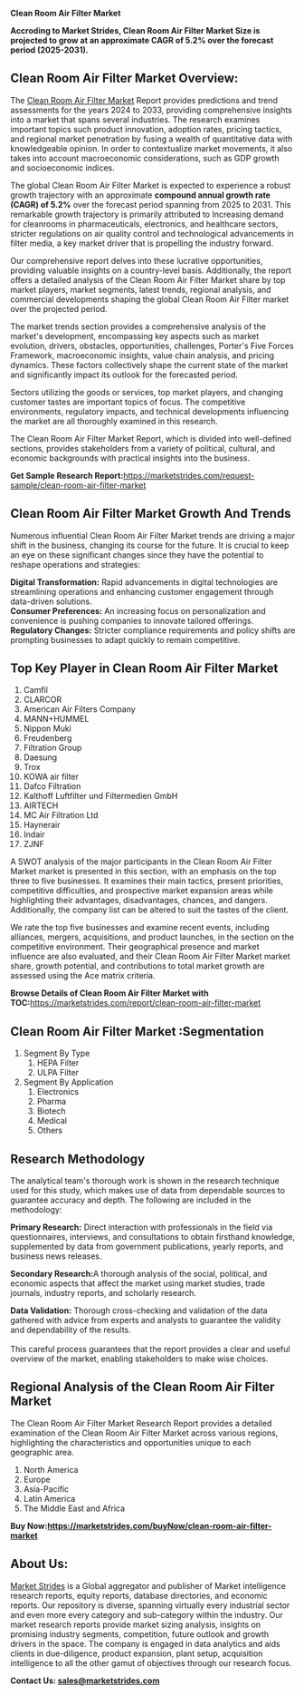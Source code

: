 <p><strong>Clean Room Air Filter Market</strong></p>
<p><strong>Accroding to Market Strides, Clean Room Air Filter Market Size is projected to grow at an approximate CAGR of 5.2% over the forecast period (2025-2031).</strong></p>
<h2>Clean Room Air Filter Market Overview:</h2>
<p>The <a href="https://marketstrides.com/report/clean-room-air-filter-market">Clean Room Air Filter Market</a> Report provides predictions and trend assessments for the years 2024 to 2033, providing comprehensive insights into a market that spans several industries. The research examines important topics such product innovation, adoption rates, pricing tactics, and regional market penetration by fusing a wealth of quantitative data with knowledgeable opinion. In order to contextualize market movements, it also takes into account macroeconomic considerations, such as GDP growth and socioeconomic indices.</p>
<p>The global Clean Room Air Filter Market is expected to experience a robust growth trajectory with an approximate <strong>compound annual growth rate (CAGR) of 5.2%</strong> over the forecast period spanning from 2025 to 2031. This remarkable growth trajectory is primarily attributed to Increasing demand for cleanrooms in pharmaceuticals, electronics, and healthcare sectors, stricter regulations on air quality control and technological advancements in filter media, a key market driver that is propelling the industry forward.</p>
<p>Our comprehensive report delves into these lucrative opportunities, providing valuable insights on a country-level basis. Additionally, the report offers a detailed analysis of the Clean Room Air Filter Market share by top market players, market segments, latest trends, regional analysis, and commercial developments shaping the global Clean Room Air Filter market over the projected period.</p>
<p>The market trends section provides a comprehensive analysis of the market's development, encompassing key aspects such as market evolution, drivers, obstacles, opportunities, challenges, Porter's Five Forces Framework, macroeconomic insights, value chain analysis, and pricing dynamics. These factors collectively shape the current state of the market and significantly impact its outlook for the forecasted period.</p>
<p>Sectors utilizing the goods or services, top market players, and changing customer tastes are important topics of focus. The competitive environments, regulatory impacts, and technical developments influencing the market are all thoroughly examined in this research.</p>
<p>The Clean Room Air Filter Market Report, which is divided into well-defined sections, provides stakeholders from a variety of political, cultural, and economic backgrounds with practical insights into the business.</p>
<p><strong>Get Sample Research Report:</strong><a href="https://marketstrides.com/request-sample/clean-room-air-filter-market">https://marketstrides.com/request-sample/clean-room-air-filter-market</a></p>
<h2>Clean Room Air Filter Market Growth And Trends</h2>
<p>Numerous influential Clean Room Air Filter Market trends are driving a major shift in the business, changing its course for the future. It is crucial to keep an eye on these significant changes since they have the potential to reshape operations and strategies:</p>
<p><strong>Digital Transformation:</strong> Rapid advancements in digital technologies are streamlining operations and enhancing customer engagement through data-driven solutions.<br /><strong>Consumer Preferences:</strong> An increasing focus on personalization and convenience is pushing companies to innovate tailored offerings.<br /><strong>Regulatory Changes:</strong> Stricter compliance requirements and policy shifts are prompting businesses to adapt quickly to remain competitive.</p>
<h2>Top Key Player in Clean Room Air Filter Market</h2>
<ol>
<li>Camfil</li>
<li>CLARCOR</li>
<li>American Air Filters Company</li>
<li>MANN+HUMMEL</li>
<li>Nippon Muki</li>
<li>Freudenberg</li>
<li>Filtration Group</li>
<li>Daesung</li>
<li>Trox</li>
<li>KOWA air filter</li>
<li>Dafco Filtration</li>
<li>Kalthoff Luftfilter und Filtermedien GmbH</li>
<li>AIRTECH</li>
<li>MC Air Filtration Ltd</li>
<li>Haynerair</li>
<li>Indair</li>
<li>ZJNF</li>
</ol>
<p>A SWOT analysis of the major participants in the Clean Room Air Filter Market market is presented in this section, with an emphasis on the top three to five businesses. It examines their main tactics, present priorities, competitive difficulties, and prospective market expansion areas while highlighting their advantages, disadvantages, chances, and dangers. Additionally, the company list can be altered to suit the tastes of the client.</p>
<p>We rate the top five businesses and examine recent events, including alliances, mergers, acquisitions, and product launches, in the section on the competitive environment. Their geographical presence and market influence are also evaluated, and their Clean Room Air Filter Market market share, growth potential, and contributions to total market growth are assessed using the Ace matrix criteria.</p>
<p><strong>Browse Details of Clean Room Air Filter Market with TOC:</strong><a href="https://marketstrides.com/report/clean-room-air-filter-market">https://marketstrides.com/report/clean-room-air-filter-market</a></p>
<h2>Clean Room Air Filter Market :Segmentation</h2>
<ol>
<li>Segment By Type
<ol>
<li>HEPA Filter</li>
<li>ULPA Filter</li>
</ol>
</li>
<li>Segment By Application
<ol>
<li>Electronics</li>
<li>Pharma</li>
<li>Biotech</li>
<li>Medical</li>
<li>Others</li>
</ol>
</li>
</ol>
<h2>Research Methodology</h2>
<p>The analytical team's thorough work is shown in the research technique used for this study, which makes use of data from dependable sources to guarantee accuracy and depth. The following are included in the methodology:</p>
<p><strong>Primary Research:</strong> Direct interaction with professionals in the field via questionnaires, interviews, and consultations to obtain firsthand knowledge, supplemented by data from government publications, yearly reports, and business news releases.</p>
<p><strong>Secondary Research:</strong>A&nbsp;thorough analysis of the social, political, and economic aspects that affect the market using market studies, trade journals, industry reports, and scholarly research.</p>
<p><strong>Data Validation:</strong>&nbsp;Thorough cross-checking and validation of the data gathered with advice from experts and analysts to guarantee the validity and dependability of the results. <br /><br />This careful process guarantees that the report provides a clear and useful overview of the market, enabling stakeholders to make wise choices.</p>
<h2>Regional Analysis of the Clean Room Air Filter Market</h2>
<p>The Clean Room Air Filter Market Research Report provides a detailed examination of the Clean Room Air Filter Market across various regions, highlighting the characteristics and opportunities unique to each geographic area.</p>
<ol>
<li>North America</li>
<li>Europe</li>
<li>Asia-Pacific</li>
<li>Latin America</li>
<li>The Middle East and Africa</li>
</ol>
<p><strong>Buy Now:<a href="https://marketstrides.com/buyNow/clean-room-air-filter-market?price=single_price">https://marketstrides.com/buyNow/clean-room-air-filter-market</a></strong></p>
<h2>About Us:</h2>
<p><a href="https://marketstrides.com/">Market Strides</a> is a Global aggregator and publisher of Market intelligence research reports, equity reports, database directories, and economic reports. Our repository is diverse, spanning virtually every industrial sector and even more every category and sub-category within the industry. Our market research reports provide market sizing analysis, insights on promising industry segments, competition, future outlook and growth drivers in the space. The company is engaged in data analytics and aids clients in due-diligence, product expansion, plant setup, acquisition intelligence to all the other gamut of objectives through our research focus.</p>
<p><strong>Contact Us: <a href="mailto:sales@marketstrides.com">sales@marketstrides.com</a></strong></p>
